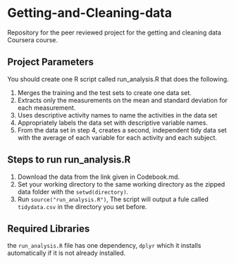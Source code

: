 # Getting-and-Cleaning-data
Repository for the peer reviewed project for the getting and cleaning data Coursera course.

## Project Parameters

You should create one R script called run_analysis.R that does the following.
1. Merges the training and the test sets to create one data set.
2. Extracts only the measurements on the mean and standard deviation for each measurement.
3. Uses descriptive activity names to name the activities in the data set
4. Appropriately labels the data set with descriptive variable names.
5. From the data set in step 4, creates a second, independent tidy data set with the average of each variable for each activity and each subject.

## Steps to run run_analysis.R

1. Download the data from the link given in Codebook.md.
2. Set your working directory to the same working directory as the zipped data folder with the ```setwd(directory)```.
3. Run ```source("run_analysis.R")```, The script will output a fule called ```tidydata.csv``` in the directory you set before.

## Required Libraries

the ```run_analysis.R``` file has one dependency, ```dplyr``` which it installs automatically if it is not already installed.
